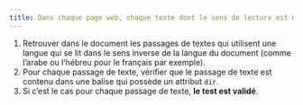 ```yaml
---
title: Dans chaque page web, chaque texte dont le sens de lecture est différent du [sens de lecture](#sens-de-lecture) par défaut est contenu dans une balise possédant un attribut `dir` ?
---
```


1. Retrouver dans le document les passages de textes qui utilisent une langue qui se lit dans le sens inverse de la langue du document (comme l’arabe ou l’hébreu pour le français par exemple).
2. Pour chaque passage de texte, vérifier que le passage de texte est contenu dans une balise qui possède un attribut `dir`.
3. Si c’est le cas pour chaque passage de texte, **le test est validé**.

